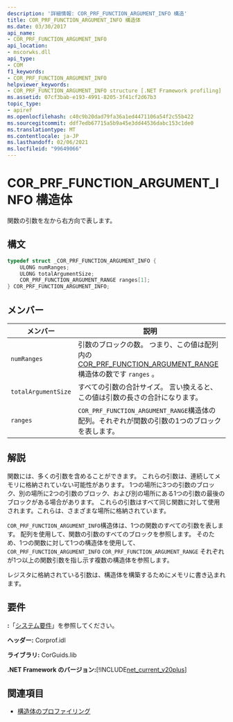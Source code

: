 ```yaml
---
description: '詳細情報: COR_PRF_FUNCTION_ARGUMENT_INFO 構造'
title: COR_PRF_FUNCTION_ARGUMENT_INFO 構造体
ms.date: 03/30/2017
api_name:
- COR_PRF_FUNCTION_ARGUMENT_INFO
api_location:
- mscorwks.dll
api_type:
- COM
f1_keywords:
- COR_PRF_FUNCTION_ARGUMENT_INFO
helpviewer_keywords:
- COR_PRF_FUNCTION_ARGUMENT_INFO structure [.NET Framework profiling]
ms.assetid: 07cf3bab-e193-4991-8205-3f41cf2d67b3
topic_type:
- apiref
ms.openlocfilehash: c40c9b20dad79fa36a1ed4471106a54f2c55b422
ms.sourcegitcommit: ddf7edb67715a5b9a45e3dd44536dabc153c1de0
ms.translationtype: MT
ms.contentlocale: ja-JP
ms.lasthandoff: 02/06/2021
ms.locfileid: "99649066"
---
```

# <a name="cor_prf_function_argument_info-structure"></a>COR_PRF_FUNCTION_ARGUMENT_INFO 構造体

関数の引数を左から右方向で表します。  
  
## <a name="syntax"></a>構文  
  
```cpp  
typedef struct _COR_PRF_FUNCTION_ARGUMENT_INFO {  
    ULONG numRanges;  
    ULONG totalArgumentSize;  
    COR_PRF_FUNCTION_ARGUMENT_RANGE ranges[1];  
} COR_PRF_FUNCTION_ARGUMENT_INFO;  
```  
  
## <a name="members"></a>メンバー  
  
|メンバー|説明|  
|------------|-----------------|  
|`numRanges`|引数のブロックの数。 つまり、この値は配列内の [COR_PRF_FUNCTION_ARGUMENT_RANGE](cor-prf-function-argument-range-structure.md) 構造体の数です `ranges` 。|  
|`totalArgumentSize`|すべての引数の合計サイズ。 言い換えると、この値は引数の長さの合計になります。|  
|`ranges`|`COR_PRF_FUNCTION_ARGUMENT_RANGE`構造体の配列。それぞれが関数の引数の1つのブロックを表します。|  
  
## <a name="remarks"></a>解説  

 関数には、多くの引数を含めることができます。 これらの引数は、連続してメモリに格納されていない可能性があります。 1つの場所に3つの引数のブロック、別の場所に2つの引数のブロック、および別の場所にある1つの引数の最後のブロックがある場合があります。 これらの引数はすべて同じ関数に対して使用されます。これらは、さまざまな場所に格納されています。  
  
 `COR_PRF_FUNCTION_ARGUMENT_INFO`構造体は、1つの関数のすべての引数を表します。 配列を使用して、関数の引数のすべてのブロックを参照します。 そのため、1つの関数に対して1つの構造体を使用して、 `COR_PRF_FUNCTION_ARGUMENT_INFO` `COR_PRF_FUNCTION_ARGUMENT_RANGE` それぞれが1つ以上の関数引数を指し示す複数の構造体を参照します。  
  
 レジスタに格納されている引数は、構造体を構築するためにメモリに書き込まれます。  
  
## <a name="requirements"></a>要件  

 **:**「[システム要件](../../get-started/system-requirements.md)」を参照してください。  
  
 **ヘッダー:** Corprof.idl  
  
 **ライブラリ:** CorGuids.lib  
  
 **.NET Framework のバージョン:**[!INCLUDE[net_current_v20plus](../../../../includes/net-current-v20plus-md.md)]  
  
## <a name="see-also"></a>関連項目

- [構造体のプロファイリング](profiling-structures.md)

